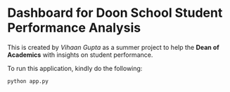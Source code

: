 # Dashboard for Doon School Student Performance Analysis

This is created by *Vihaan Gupta* as a summer project to help the **Dean of Academics** with insights on student performance. 

To run this application, kindly do the following:

```
python app.py
```